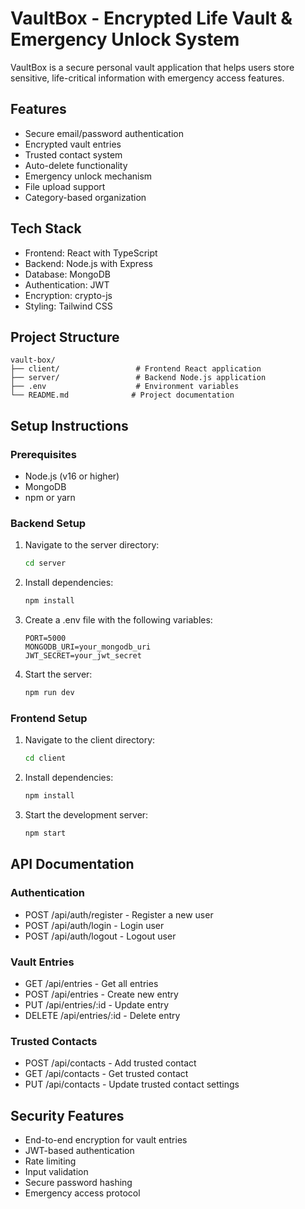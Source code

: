 # VaultBox - Encrypted Life Vault & Emergency Unlock System

VaultBox is a secure personal vault application that helps users store sensitive, life-critical information with emergency access features.

## Features

- Secure email/password authentication
- Encrypted vault entries
- Trusted contact system
- Auto-delete functionality
- Emergency unlock mechanism
- File upload support
- Category-based organization

## Tech Stack

- Frontend: React with TypeScript
- Backend: Node.js with Express
- Database: MongoDB
- Authentication: JWT
- Encryption: crypto-js
- Styling: Tailwind CSS

## Project Structure

```
vault-box/
├── client/                 # Frontend React application
├── server/                 # Backend Node.js application
├── .env                    # Environment variables
└── README.md              # Project documentation
```

## Setup Instructions

### Prerequisites

- Node.js (v16 or higher)
- MongoDB
- npm or yarn

### Backend Setup

1. Navigate to the server directory:
   ```bash
   cd server
   ```

2. Install dependencies:
   ```bash
   npm install
   ```

3. Create a .env file with the following variables:
   ```
   PORT=5000
   MONGODB_URI=your_mongodb_uri
   JWT_SECRET=your_jwt_secret
   ```

4. Start the server:
   ```bash
   npm run dev
   ```

### Frontend Setup

1. Navigate to the client directory:
   ```bash
   cd client
   ```

2. Install dependencies:
   ```bash
   npm install
   ```

3. Start the development server:
   ```bash
   npm start
   ```

## API Documentation

### Authentication
- POST /api/auth/register - Register a new user
- POST /api/auth/login - Login user
- POST /api/auth/logout - Logout user

### Vault Entries
- GET /api/entries - Get all entries
- POST /api/entries - Create new entry
- PUT /api/entries/:id - Update entry
- DELETE /api/entries/:id - Delete entry

### Trusted Contacts
- POST /api/contacts - Add trusted contact
- GET /api/contacts - Get trusted contact
- PUT /api/contacts - Update trusted contact settings

## Security Features

- End-to-end encryption for vault entries
- JWT-based authentication
- Rate limiting
- Input validation
- Secure password hashing
- Emergency access protocol